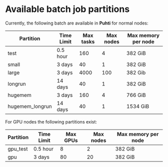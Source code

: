 # Available batch job partitions

Currently, the following batch are available in **Puhti** for normal nodes:


| Partition      |  Time Limit   | Max tasks | Max nodes | Max memory per node |
|----------------|---------------|-----------|-----------|---------------------|
|test            |  0.5 hour     | 160       |   4       |    382 GiB          |
|small           |  3 days       | 40        |   1       |    382 GiB          | 
|large           |  3 days       | 4000      |   100     |    382 Gib          |
|longrun         |  14 days      | 40        |   1       |    382 GiB          |
|hugemem         |  3 days       | 160       |   4       |    766 GiB          | 
|hugemem_longrun |  14 days      | 40        |   1       |    1534 GiB         |

For GPU nodes the following partitions exist:


| Partition      |  Time Limit   | Max GPUs  | Max nodes | Max memory per node|
|----------------|---------------|-----------|-----------|--------------------|
|gpu_test        |  0.5 hour     |  8        |   2       |    382 GiB         |
|gpu             |   3 days      |  80       |   20      |    382 GiB         |






